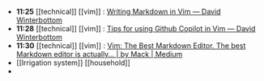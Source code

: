 - **11:25** [[technical]] [[vim]] :  [Writing Markdown in Vim — David Winterbottom](https://codeinthehole.com/tips/writing-markdown-in-vim/)
- **11:28** [[technical]] [[vim]] :  [Tips for using Github Copilot in Vim — David Winterbottom](https://codeinthehole.com/tips/vim-and-github-copilot/)
- **11:30** [[technical]] [[vim]] :  [Vim: The Best Markdown Editor. The best Markdown editor is actually… | by Mack | Medium](https://makccr.medium.com/the-best-markdown-editor-7f1a09048d37)
- [[Irrigation system]] [[household]]
-